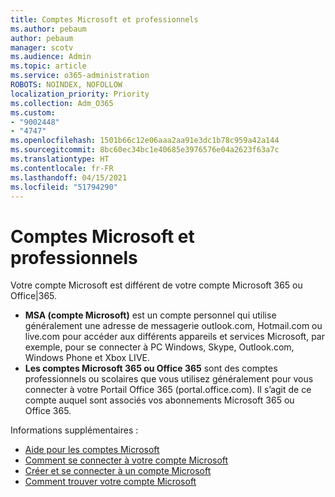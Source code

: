 ```yaml
---
title: Comptes Microsoft et professionnels
ms.author: pebaum
author: pebaum
manager: scotv
ms.audience: Admin
ms.topic: article
ms.service: o365-administration
ROBOTS: NOINDEX, NOFOLLOW
localization_priority: Priority
ms.collection: Adm_O365
ms.custom:
- "9002448"
- "4747"
ms.openlocfilehash: 1501b66c12e06aaa2aa91e3dc1b78c959a42a144
ms.sourcegitcommit: 8bc60ec34bc1e40685e3976576e04a2623f63a7c
ms.translationtype: HT
ms.contentlocale: fr-FR
ms.lasthandoff: 04/15/2021
ms.locfileid: "51794290"
---
```

# <a name="microsoft-and-business-accounts"></a>Comptes Microsoft et professionnels

Votre compte Microsoft est différent de votre compte Microsoft 365 ou Office|365.

- **MSA (compte Microsoft)** est un compte personnel qui utilise généralement une adresse de messagerie outlook.com, Hotmail.com ou live.com pour accéder aux différents appareils et services Microsoft, par exemple, pour se connecter à PC Windows, Skype, Outlook.com, Windows Phone et Xbox LIVE.
- **Les comptes Microsoft 365 ou Office 365** sont des comptes professionnels ou scolaires que vous utilisez généralement pour vous connecter à votre Portail Office 365 (portal.office.com). Il s’agit de ce compte auquel sont associés vos abonnements Microsoft 365 ou Office 365.

Informations supplémentaires :

- [Aide pour les comptes Microsoft](https://support.microsoft.com/hub/4294457/microsoft-account-help) 
- [Comment se connecter à votre compte Microsoft](https://support.microsoft.com/help/4028195/microsoft-account-how-to-sign-in)
- [Créer et se connecter à un compte Microsoft](https://account.microsoft.com/account)
- [Comment trouver votre compte Microsoft](https://support.microsoft.com/help/13811/microsoft-account-how-to-find)
